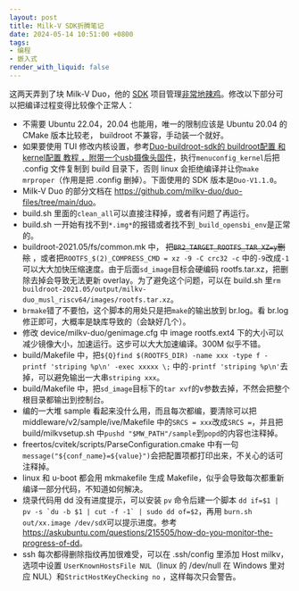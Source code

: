 ```yaml
---
layout: post
title: Milk-V SDK折腾笔记
date: 2024-05-14 10:51:00 +0800
tags: 
- 编程
- 嵌入式
render_with_liquid: false
---
```


这两天弄到了块 Milk-V Duo，他的 [SDK](https://github.com/milkv-duo/duo-buildroot-sdk) 项目管理[非常地辣鸡](https://www.cnx-software.com/2024/03/25/duo-s-risc-v-arm-sbc-features-sophgo-sg2000-soc-ethernet-wifi-6-and-bluetooth-5-connectivity/#comment-616604)。修改以下部分可以把编译过程变得比较像个正常人：

- 不需要 Ubuntu 22.04，20.04 也能用，唯一的限制应该是 Ubuntu 20.04 的 CMake 版本比较老， buildroot 不兼容，手动装一个就好。
- 如果要使用 TUI 修改内核设置，参考[Duo-buildroot-sdk的 buildroot配置 和 kernel配置 教程 ，附带一个usb摄像头固件](https://community.milkv.io/t/duo-buildroot-sdk-buildroot-kernel-usb/270)，执行`menuconfig_kernel`后把 .config 文件复制到 build 目录下，否则 linux 会拒绝编译并让你`make mrproper`（作用是把 .config 删掉）。下面使用的 SDK 版本是`Duo-V1.1.0`。
- Milk-V Duo 的部分文档在 <https://github.com/milkv-duo/duo-files/tree/main/duo>。
- build.sh 里面的`clean_all`可以直接注释掉，或者有问题了再运行。
- build.sh 一开始有找不到`*.img*`的报错或者找不到`_build_opensbi_env`是正常的。
- buildroot-2021.05/fs/common.mk 中， ~~把`BR2_TARGET_ROOTFS_TAR_XZ=y`删除~~ ，或者把`ROOTFS_$(2)_COMPRESS_CMD = xz -9 -C crc32 -c`
中的`-9`改成`-1`可以大大加快压缩速度。由于后面`sd_image`目标会硬编码 rootfs.tar.xz，把删除去掉会导致无法更新 overlay。为了避免这个问题，可以在 build.sh 里`rm buildroot-2021.05/output/milkv-duo_musl_riscv64/images/rootfs.tar.xz`。
- `brmake`错了不要怕，这个脚本的用处只是把`make`的输出放到 br.log。看 br.log 修正即可，大概率是缺库导致的（会缺好几个）。
- 修改 device/milkv-duo/genimage.cfg 中 image rootfs.ext4 下的大小可以减少镜像大小，加速运行。这步可以大大加速编译。300M 似乎不错。
- build/Makefile 中，把`${Q}find $(ROOTFS_DIR) -name xxx -type f -printf 'striping %p\n' -exec xxxxx \;`
中的`-printf 'striping %p\n'`去掉，可以避免输出一大串`striping xxx`。
- build/Makefile 中，把`sd_image`目标下的`tar xvf`的v参数去掉，不然会把整个根目录都输出到控制台。
- 编的一大堆 sample 看起来没什么用，而且每次都编，要清除可以把 middleware/v2/sample/ive/Makefile 中的`SRCS = xxx`改成`SRCS =`，并且把 build/milkvsetup.sh 中`pushd "$MW_PATH"/sample`到`popd`的内容也注释掉。
- freertos/cvitek/scripts/ParseConfiguration.cmake 中有一句`message("${conf_name}=${value}")`会把配置项都打印出来，不关心的话可注释掉。
- linux 和 u-boot 都会用 mkmakefile 生成 Makefile，似乎会导致每次都重新编译一部分代码，不知道如何解决。
- 烧录代码用 dd 没有进度提示，可以安装 `pv` 命令后建一个脚本 ```dd if=$1 | pv -s `du -b $1 | cut -f -1` | sudo dd of=$2```，再用 `burn.sh out/xx.image /dev/sdX`可以提示进度。参考 <https://askubuntu.com/questions/215505/how-do-you-monitor-the-progress-of-dd>。
- ssh 每次都得删除指纹再加很难受，可以在 .ssh/config 里添加 Host milkv，选项中设置 `UserKnownHostsFile NUL`（linux 的 /dev/null 在 Windows 里对应 NUL）和`StrictHostKeyChecking no` ，这样每次只会警告。
